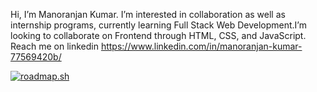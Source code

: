 Hi, I’m Manoranjan Kumar. I’m interested in collaboration as well as internship programs, currently learning Full Stack Web Development.I’m looking to collaborate on Frontend through HTML, CSS, and JavaScript.
Reach me on linkedin https://www.linkedin.com/in/manoranjan-kumar-77569420b/

<a href="https://roadmap.sh"><img src="https://roadmap.sh/card/wide/668becff501413692bf7cbdd?variant=dark" alt="roadmap.sh"/></a>
<!---
manoranjan-dev/manoranjan-dev is a ✨ special ✨ repository because its `README.md` (this file) appears on your GitHub profile.
You can click the Preview link to take a look at your changes.
--->
